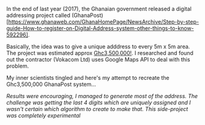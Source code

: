 In the end of last year (2017), the Ghanaian government released a digital addressing project called (GhanaPost)[https://www.ghanaweb.com/GhanaHomePage/NewsArchive/Step-by-step-guide-How-to-register-on-Digital-Address-system-other-things-to-know-592296]. 

Basically, the idea was to give a unique adddress to every 5m x 5m area. The project was estimated approx [Ghc3,500,000!](https://www.pulse.com.gh/news/local/digital-addressing-system-ghana-post-blows-ghc3-5-million-on-publicity-to-market-digital-addressing-app-id7523041.html]). I researched and found out the contractor (Vokacom Ltd) uses Google Maps API to deal with this problem. 

My inner scientists tingled and here's my attempt to recreate the Ghc3,500,000 GhanaPost system...

*Results were encouraging, I managed to generate most of the address. The challenge was getting the last 4 digits which are uniquely assigned and I wasn't certain which algorithm to create to make that. This side-project was completely experimental*
